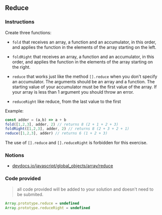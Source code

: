## Reduce

### Instructions

Create three functions:

- `fold` that receives an array, a function and an accumulator, in this order,
and applies the function in the elements of the array starting on the left.

- `foldRight` that receives an array, a function and an accumulator, in this order,
and applies the function in the elements of the array starting on the right.

- `reduce` that works just like the method `[].reduce` when you don't
specify an accumulator.
The arguments should be an array and a function.
The starting value of your accumulator must be the first value of the array.
If your array is less than 1 argument you should throw an error.

- `reduceRight` like reduce, from the last value to the first

Example:
```js
const adder = (a,b) => a + b
fold([1,2,3], adder, 2) // returns 8 (2 + 1 + 2 + 3)
foldRight([1,2,3], adder, 2) // returns 8 (2 + 3 + 2 + 1)
reduce([1,2,3], adder) // returns 6 (1 + 2 + 3)
```

The use of `[].reduce` and `[].reduceRight` is forbidden for this exercise.


### Notions

- [devdocs.io/javascript/global_objects/array/reduce](https://devdocs.io/javascript/global_objects/array/reduce)


### Code provided

> all code provided will be added to your solution and doesn't need to be submited.

```js
Array.prototype.reduce = undefined
Array.prototype.reduceRight = undefined
```

